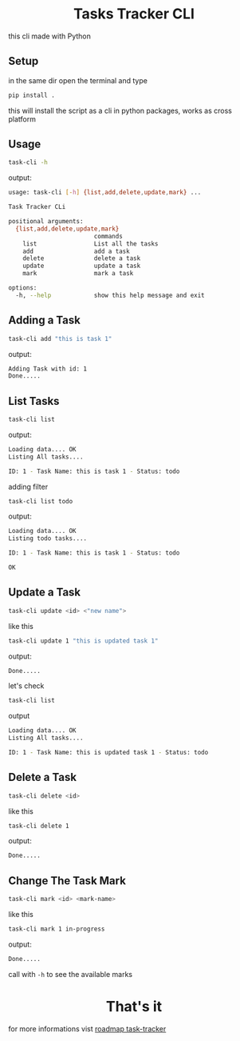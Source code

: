 <h1 style="text-align: center;">Tasks Tracker CLI</h1>
this cli made with Python

## Setup
in the same dir open the terminal and type
```bash
pip install .
```

this will install the script as a cli in python packages, works as cross platform

## Usage
```bash
task-cli -h
```

output:
```bash
usage: task-cli [-h] {list,add,delete,update,mark} ...

Task Tracker CLi

positional arguments:
  {list,add,delete,update,mark}
                        commands
    list                List all the tasks
    add                 add a task
    delete              delete a task
    update              update a task
    mark                mark a task

options:
  -h, --help            show this help message and exit
```

## Adding a Task
```bash
task-cli add "this is task 1"
```

output:
```bash
Adding Task with id: 1
Done.....
```

## List Tasks
```bash
task-cli list
```

output:
```bash
Loading data.... OK
Listing All tasks....

ID: 1 - Task Name: this is task 1 - Status: todo
```
adding filter
```bash
task-cli list todo
```

output:
```bash
Loading data.... OK
Listing todo tasks....

ID: 1 - Task Name: this is task 1 - Status: todo

OK
```

## Update a Task
```bash
task-cli update <id> <"new name">
```

like this
```bash
task-cli update 1 "this is updated task 1"
```

output:
```bash
Done.....
```

let's check
```bash
task-cli list
```

output
```bash
Loading data.... OK
Listing All tasks....

ID: 1 - Task Name: this is updated task 1 - Status: todo
```

## Delete a Task
```bash
task-cli delete <id>
```

like this
```bash
task-cli delete 1
```

output:
```bash
Done.....
```

## Change The Task Mark
```bash
task-cli mark <id> <mark-name>
```

like this
```bash
task-cli mark 1 in-progress
```

output:
```bash
Done.....
```

call with `-h` to see the available marks

<h1 style="text-align: center;">That's it</h1>
for more informations vist <a href="https://roadmap.sh/projects/task-tracker">roadmap task-tracker</a>
